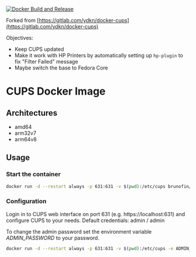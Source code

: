 [![Docker Build and Release](https://github.com/brunofin/docker-cups/actions/workflows/docker-build.yml/badge.svg)](https://github.com/brunofin/docker-cups/actions/workflows/docker-build.yml)

Forked from [https://gitlab.com/ydkn/docker-cups](https://gitlab.com/ydkn/docker-cups)

Objectives:

* Keep CUPS updated
* Make it work with HP Printers by automatically setting up `hp-plugin` to fix "Filter Failed" message
* Maybe switch the base to Fedora Core

# CUPS Docker Image

## Architectures

- amd64
- arm32v7
- arm64v8

## Usage

### Start the container

```bash
docker run -d --restart always -p 631:631 -v $(pwd):/etc/cups brunofin/cups:latest
```

### Configuration

Login in to CUPS web interface on port 631 (e.g. https://localhost:631) and configure CUPS to your needs.
Default credentials: admin / admin

To change the admin password set the environment variable _ADMIN_PASSWORD_ to your password.

```bash
docker run -d --restart always -p 631:631 -v $(pwd):/etc/cups -e ADMIN_PASSWORD=mySecretPassword brunofin/cups:latest
```
